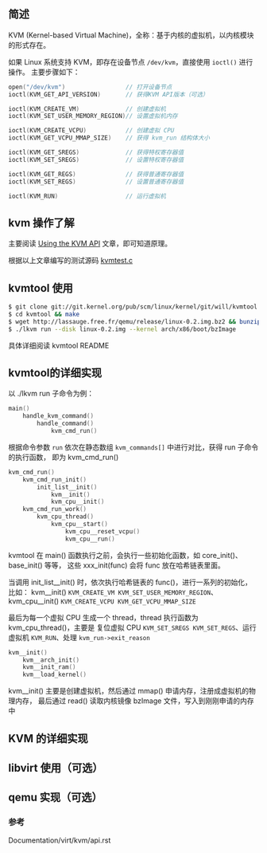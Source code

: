## 简述

KVM (Kernel-based Virtual Machine)，全称：基于内核的虚拟机，以内核模块的形式存在。

如果 Linux 系统支持 KVM，即存在设备节点 `/dev/kvm`，直接使用 `ioctl()` 进行操作。
主要步骤如下：

```c
open("/dev/kvm")                 // 打开设备节点
ioctl(KVM_GET_API_VERSION)       // 获得KVM API版本（可选）

ioctl(KVM_CREATE_VM)             // 创建虚拟机
ioctl(KVM_SET_USER_MEMORY_REGION)// 设置虚拟机内存

ioctl(KVM_CREATE_VCPU)           // 创建虚拟 CPU
ioctl(KVM_GET_VCPU_MMAP_SIZE)    // 获得 kvm_run 结构体大小

ioctl(KVM_GET_SREGS)             // 获得特权寄存器值
ioctl(KVM_SET_SREGS)             // 设置特权寄存器值

ioctl(KVM_GET_REGS)              // 获得普通寄存器值
ioctl(KVM_SET_REGS)              // 设置普通寄存器值

ioctl(KVM_RUN)                   // 运行虚拟机
```

## kvm 操作了解

主要阅读 [Using the KVM API](https://lwn.net/Articles/658511/) 文章，即可知道原理。

根据以上文章编写的测试源码 [kvmtest.c](https://github.com/vernon2gh/note/tree/main/resources/code/c/kvm/kvmtest.c)

## kvmtool 使用

```bash
$ git clone git://git.kernel.org/pub/scm/linux/kernel/git/will/kvmtool.git
$ cd kvmtool && make
$ wget http://lassauge.free.fr/qemu/release/linux-0.2.img.bz2 && bunzip2 linux-0.2.img.bz2
$ ./lkvm run --disk linux-0.2.img --kernel arch/x86/boot/bzImage
```

具体详细阅读 kvmtool README

## kvmtool的详细实现

以 ./lkvm run 子命令为例：

```c
main()
    handle_kvm_command()
        handle_command()
            kvm_cmd_run()
```

根据命令参数 `run` 依次在静态数组 `kvm_commands[]` 中进行对比，获得 run 子命令的执行函数，
即为 kvm_cmd_run()

```c
kvm_cmd_run()
    kvm_cmd_run_init()
        init_list__init()
            kvm__init()
            kvm_cpu__init()
    kvm_cmd_run_work()
        kvm_cpu_thread()
            kvm_cpu__start()
                kvm_cpu__reset_vcpu()
                kvm_cpu__run()
```

kvmtool 在 main() 函数执行之前，会执行一些初始化函数，如 core_init()、base_init() 等等，
这些 xxx_init(func) 会将 func 放在哈希链表里面。

当调用 init_list__init() 时，依次执行哈希链表的 func()，进行一系列的初始化，
比如： kvm__init() `KVM_CREATE_VM KVM_SET_USER_MEMORY_REGION`、
kvm_cpu__init() `KVM_CREATE_VCPU KVM_GET_VCPU_MMAP_SIZE`

最后为每一个虚拟 CPU 生成一个 thread，thread 执行函数为 kvm_cpu_thread()，主要是
复位虚拟 CPU `KVM_SET_SREGS KVM_SET_REGS`、运行虚拟机 `KVM_RUN`、处理 `kvm_run->exit_reason`

```c
kvm__init()
    kvm__arch_init()
    kvm__init_ram()
    kvm__load_kernel()
```

kvm__init() 主要是创建虚拟机，然后通过 mmap() 申请内存，注册成虚拟机的物理内存，
最后通过 read() 读取内核镜像 bzImage 文件，写入到刚刚申请的内存中

## KVM 的详细实现



## libvirt 使用（可选）



## qemu 实现（可选）



### 参考

Documentation/virt/kvm/api.rst
